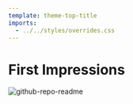 ```yaml
---
template: theme-top-title
imports:
  - ../../styles/overrides.css
---
```


# First Impressions

![github-repo-readme](https://docs.github.com/assets/images/help/repository/repo-with-readme.png)
